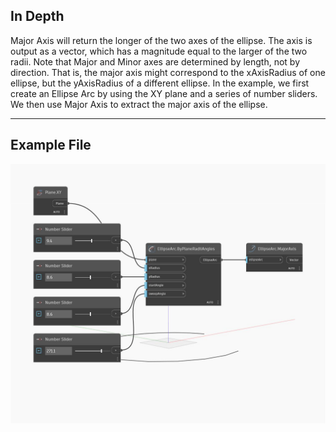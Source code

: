 ## In Depth
Major Axis will return the longer of the two axes of the ellipse. The axis is output as a vector, which has a magnitude equal to the larger of the two radii. Note that Major and Minor axes are determined by length, not by direction. That is, the major axis might correspond to the xAxisRadius of one ellipse, but the yAxisRadius of a different ellipse. In the example, we first create an Ellipse Arc by using the XY plane and a series of number sliders. We then use Major Axis to extract the major axis of the ellipse.
___
## Example File

![MajorAxis](./Autodesk.DesignScript.Geometry.EllipseArc.MajorAxis_img.jpg)

